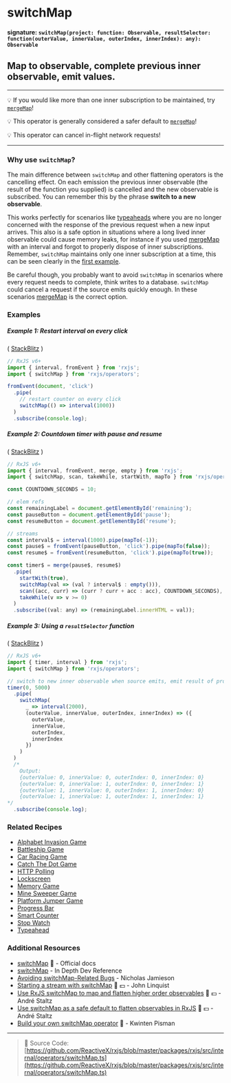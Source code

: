 # switchMap

#### signature: `switchMap(project: function: Observable, resultSelector: function(outerValue, innerValue, outerIndex, innerIndex): any): Observable`

## Map to observable, complete previous inner observable, emit values.

---

💡 If you would like more than one inner subscription to be maintained, try
[`mergeMap`](mergemap.md)!

💡 This operator is generally considered a safer default to
[`mergeMap`](mergemap.md)!

💡 This operator can cancel in-flight network requests!

---

### Why use `switchMap`?

The main difference between `switchMap` and other flattening operators is the
cancelling effect. On each emission the previous inner observable (the result of
the function you supplied) is cancelled and the new observable is subscribed.
You can remember this by the phrase **switch to a new observable**.

This works perfectly for scenarios like
[typeaheads](https://angular-2-training-book.rangle.io/handout/http/search_with_switchmap.html)
where you are no longer concerned with the response of the previous request when
a new input arrives. This also is a safe option in situations where a long lived
inner observable could cause memory leaks, for instance if you used
[mergeMap](mergemap.md) with an interval and forgot to properly dispose of inner
subscriptions. Remember, `switchMap` maintains only one inner subscription at a
time, this can be seen clearly in the
[first example](#example-1-restart-interval-every-5-seconds).

Be careful though, you probably want to avoid `switchMap` in scenarios where
every request needs to complete, think writes to a database. `switchMap` could
cancel a request if the source emits quickly enough. In these scenarios
[mergeMap](mergemap.md) is the correct option.



### Examples

##### Example 1: Restart interval on every click

(
[StackBlitz](https://stackblitz.com/edit/typescript-s4pvix?file=index.ts&devtoolsheight=100)
)

```js
// RxJS v6+
import { interval, fromEvent } from 'rxjs';
import { switchMap } from 'rxjs/operators';

fromEvent(document, 'click')
  .pipe(
    // restart counter on every click
    switchMap(() => interval(1000))
  )
  .subscribe(console.log);
```

##### Example 2: Countdown timer with pause and resume

( [StackBlitz](https://stackblitz.com/edit/typescript-ivdebg?file=index.ts) )

```js
// RxJS v6+
import { interval, fromEvent, merge, empty } from 'rxjs';
import { switchMap, scan, takeWhile, startWith, mapTo } from 'rxjs/operators';

const COUNTDOWN_SECONDS = 10;

// elem refs
const remainingLabel = document.getElementById('remaining');
const pauseButton = document.getElementById('pause');
const resumeButton = document.getElementById('resume');

// streams
const interval$ = interval(1000).pipe(mapTo(-1));
const pause$ = fromEvent(pauseButton, 'click').pipe(mapTo(false));
const resume$ = fromEvent(resumeButton, 'click').pipe(mapTo(true));

const timer$ = merge(pause$, resume$)
  .pipe(
    startWith(true),
    switchMap(val => (val ? interval$ : empty())),
    scan((acc, curr) => (curr ? curr + acc : acc), COUNTDOWN_SECONDS),
    takeWhile(v => v >= 0)
  )
  .subscribe((val: any) => (remainingLabel.innerHTML = val));
```

##### Example 3: Using a `resultSelector` function

(
[StackBlitz](https://stackblitz.com/edit/typescript-bmibzi?file=index.ts&devtoolsheight=100)
)

```js
// RxJS v6+
import { timer, interval } from 'rxjs';
import { switchMap } from 'rxjs/operators';

// switch to new inner observable when source emits, emit result of project function
timer(0, 5000)
  .pipe(
    switchMap(
      _ => interval(2000),
      (outerValue, innerValue, outerIndex, innerIndex) => ({
        outerValue,
        innerValue,
        outerIndex,
        innerIndex
      })
    )
  )
  /*
	Output:
	{outerValue: 0, innerValue: 0, outerIndex: 0, innerIndex: 0}
	{outerValue: 0, innerValue: 1, outerIndex: 0, innerIndex: 1}
	{outerValue: 1, innerValue: 0, outerIndex: 1, innerIndex: 0}
	{outerValue: 1, innerValue: 1, outerIndex: 1, innerIndex: 1}
*/
  .subscribe(console.log);
```

### Related Recipes

- [Alphabet Invasion Game](../../recipes/alphabet-invasion-game.md)
- [Battleship Game](../../recipes/battleship-game.md)
- [Car Racing Game](../../recipes/car-racing-game.md)
- [Catch The Dot Game](../../recipes/catch-the-dot-game.md)
- [HTTP Polling](../../recipes/http-polling.md)
- [Lockscreen](../../recipes/lockscreen.md)
- [Memory Game](../../recipes/memory-game.md)
- [Mine Sweeper Game](../../recipes/mine-sweeper-game.md)
- [Platform Jumper Game](../../recipes/platform-jumper-game.md)
- [Progress Bar](../../recipes/progressbar.md)
- [Smart Counter](../../recipes/smartcounter.md)
- [Stop Watch](../../recipes/stop-watch.md)
- [Typeahead](../../recipes/type-ahead.md)

### Additional Resources

- [switchMap](https://rxjs.dev/api/operators/switchMap) 📰 - Official docs
- [switchMap](https://indepth.dev/reference/rxjs/operators/switch-map) - In Depth Dev Reference
- [Avoiding switchMap-Related Bugs](https://blog.angularindepth.com/switchmap-bugs-b6de69155524) -
  Nicholas Jamieson
- [Starting a stream with switchMap](https://egghead.io/lessons/rxjs-starting-a-stream-with-switchmap?course=step-by-step-async-javascript-with-rxjs)
  🎥 💵 - John Linquist
- [Use RxJS switchMap to map and flatten higher order observables](https://egghead.io/lessons/rxjs-use-rxjs-switchmap-to-map-and-flatten-higher-order-observables?course=use-higher-order-observables-in-rxjs-effectively)
  🎥 💵 - André Staltz
- [Use switchMap as a safe default to flatten observables in RxJS](https://egghead.io/lessons/rxjs-use-switchmap-as-a-safe-default-to-flatten-observables-in-rxjs?course=use-higher-order-observables-in-rxjs-effectively)
  🎥 💵 - André Staltz
- [Build your own switchMap operator](https://blog.strongbrew.io/build-the-operators-from-rxjs-from-scratch/?lectureId=switchMap#app)
  🎥 - Kwinten Pisman

---

> 📁 Source Code:
> [https://github.com/ReactiveX/rxjs/blob/master/packages/rxjs/src/internal/operators/switchMap.ts](https://github.com/ReactiveX/rxjs/blob/master/packages/rxjs/src/internal/operators/switchMap.ts)
